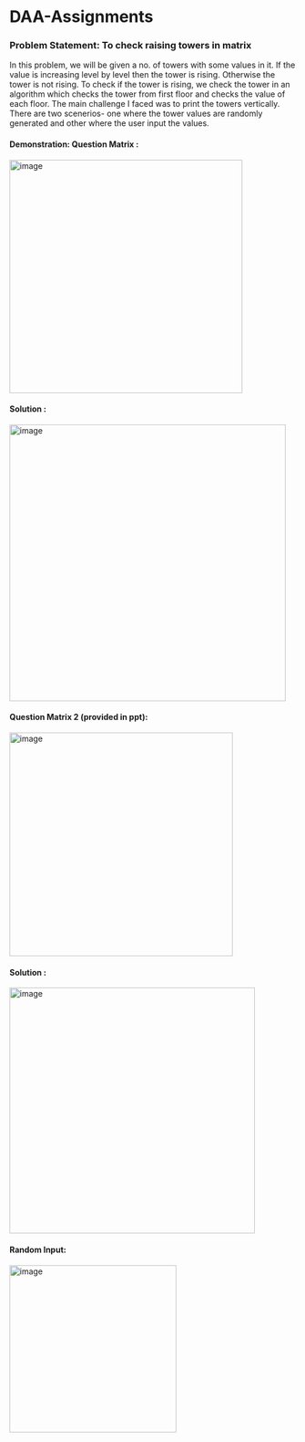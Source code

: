 # DAA-Assignments
### Problem Statement: To check raising towers in matrix
In this problem, we will be given a no. of towers with some values in it. If the value is increasing level by level then the tower is rising.
Otherwise the tower is not rising. 
To check if the tower is rising, we check the tower in an algorithm which checks the tower from first floor and checks the value of each floor.
The main challenge I faced was to print the towers vertically. 
There are two scenerios- one where the tower values are randomly generated and other where the user input the values.

#### Demonstration: Question Matrix :
<img width="409" alt="image" src="https://user-images.githubusercontent.com/112961351/190157342-f3c2636c-875b-4598-a4c6-f6032828d2ea.png">

#### Solution :

<img width="485" alt="image" src="https://user-images.githubusercontent.com/112961351/190159674-ccd5139e-22dd-427f-8e42-d980c8ec7ee3.png">

#### Question Matrix 2 (provided in ppt):

<img width="392" alt="image" src="https://user-images.githubusercontent.com/112961351/190160080-654369ca-ce19-4e64-93a2-4f06e33f31b9.png">

#### Solution :

<img width="431" alt="image" src="https://user-images.githubusercontent.com/112961351/190160898-ce0c1048-3dd6-456f-ae8a-0f6d208af23d.png">

#### Random Input:

<img width="293" alt="image" src="https://user-images.githubusercontent.com/112961351/190161058-42dc38d0-9ed9-4031-a3a5-5c2ddc9ebde3.png">
